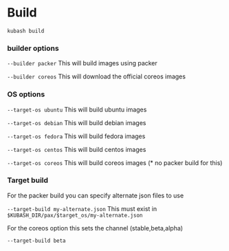 # Build

`kubash build`

### builder options

`--builder packer` This will build images using packer

`--builder coreos` This will download the official coreos images

### OS options

`--target-os ubuntu` This will build ubuntu images

`--target-os debian` This will build debian images

`--target-os fedora` This will build fedora images

`--target-os centos` This will build centos images

`--target-os coreos` This will build coreos images (* no packer build for this)

### Target build

For the packer build you can specify alternate json files to use

`--target-build my-alternate.json` This must exist in `$KUBASH_DIR/pax/$target_os/my-alternate.json`

For the coreos option this sets the channel (stable,beta,alpha)

`--target-build beta`
